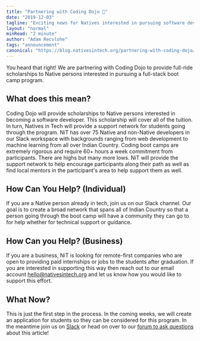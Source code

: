 ```yaml
---
title: "Partnering with Coding Dojo 🎉"
date: "2019-12-03"
tagline: "Exciting news for Natives interested in pursuing software development"
layout: "normal"
minRead: "2 minute"
author: "Adam Recvlohe"
tags: "announcement"
canonical: "https://blog.nativesintech.org/partnering-with-coding-dojo/"
---
```


You heard that right! We are partnering with Coding Dojo to provide full-ride scholarships to Native persons interested in pursuing a full-stack boot camp program.

## What does this mean?

Coding Dojo will provide scholarships to Native persons interested in becoming a software developer. This scholarship will cover all of the tuition. In turn, Natives in Tech will provide a support network for students going through the program. NiT has over 75 Native and non-Native developers in our Slack workspace with backgrounds ranging from web development to machine learning from all over Indian Country. Coding boot camps are extremely rigorous and require 60+ hours a week commitment from participants. There are highs but many more lows. NiT will provide the support network to help encourage participants along their path as well as find local mentors in the participant's area to help support them as well.

## How Can You Help? (Individual)

If you are a Native person already in tech, join us on our Slack channel. Our goal is to create a broad network that spans all of Indian Country so that a person going through the boot camp will have a community they can go to for help whether for technical support or guidance.

## How Can you Help? (Business)

If you are a business, NiT is looking for remote-first companies who are open to providing paid internships or jobs to the students after graduation. If you are interested in supporting this way then reach out to our email account <a href="mailto:hello@nativesintech.org">hello@nativesintech.org</a> and let us know how you would like to support this effort.

## What Now?

This is just the first step in the process. In the coming weeks, we will create an application for students so they can be considered for this program. In the meantime join us on [Slack](http://nativesintech.herokuapp.com/) or head on over to our [forum to ask questions](https://forum.nativesintech.org/t/nit-partnering-with-coding-dojo/55) about this article!

